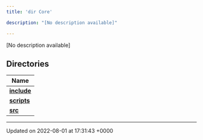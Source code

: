 ```yaml
---
title: 'dir Core'

description: "[No description available]"

---
```







[No description available]

## Directories

| Name           |
| -------------- |
| **[include](/documentation/code/darkbit_developmentfiles/dir_4cd4c13d01dc4f9c94211f072e8c6dd9/#dir-include)**  |
| **[scripts](/documentation/code/darkbit_developmentfiles/dir_5a9368dd7ffdf691a264d6aaa70592eb/#dir-scripts)**  |
| **[src](/documentation/code/darkbit_developmentfiles/dir_6635075fd29d94b1e79ef2060fed20a6/#dir-src)**  |






-------------------------------

Updated on 2022-08-01 at 17:31:43 +0000

